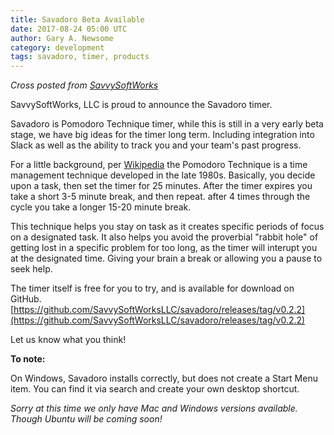 ```yaml
---
title: Savadoro Beta Available
date: 2017-08-24 05:00 UTC
author: Gary A. Newsome
category: development
tags: savadoro, timer, products
---
```


*Cross posted from [SavvySoftWorks](http://savvysoftworks.com)*

SavvySoftWorks, LLC is proud to announce the Savadoro timer.

Savadoro is Pomodoro Technique timer, while this is still in a very early beta stage, we have big ideas for the timer long term. Including integration into Slack as well as the ability to track you and your team's past progress.

For a little background, per [Wikipedia](https://en.wikipedia.org/wiki/Pomodoro_Technique) the Pomodoro Technique is a time management technique developed in the late 1980s. Basically, you decide upon a task, then set the timer for 25 minutes. After the timer expires you take a short 3-5 minute break, and then repeat. after 4 times through the cycle you take a longer 15-20 minute break.

This technique helps you stay on task as it creates specific periods of focus on a designated task. It also helps you avoid the proverbial "rabbit hole" of getting lost in a specific problem for too long, as the timer will interupt you at the designated time. Giving your brain a break or allowing you a pause to seek help.

The timer itself is free for you to try, and is available for download on GitHub. [https://github.com/SavvySoftWorksLLC/savadoro/releases/tag/v0.2.2](https://github.com/SavvySoftWorksLLC/savadoro/releases/tag/v0.2.2)

Let us know what you think!

__To note:__

On Windows, Savadoro installs correctly, but does not create a Start Menu item. You can find it via search and create your own desktop shortcut.

*Sorry at this time we only have Mac and Windows versions available. Though Ubuntu will be coming soon!*
